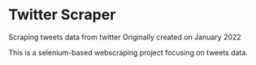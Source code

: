 # Twitter Scraper
Scraping tweets data from twitter
Originally created on January 2022

This is a selenium-based webscraping project focusing on tweets data.
